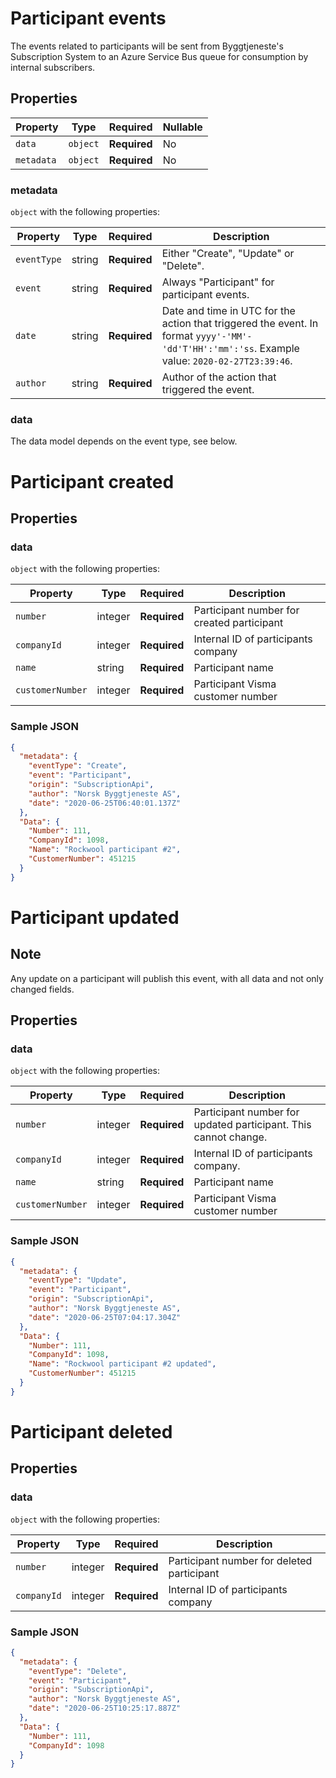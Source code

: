 # Participant events

The events related to participants will be sent from Byggtjeneste's Subscription System to an Azure Service Bus queue for consumption by internal subscribers. 

## Properties

| Property              | Type     | Required     | Nullable |
| --------------------- | -------- | ------------ | -------- |
| `data`                | `object` | **Required** | No       |
| `metadata`            | `object` | **Required** | No       |

### metadata

`object` with the following properties:

| Property          | Type    | Required     | Description |
| ------------------| ------- | ------------ | ------- |
| `eventType`       | string  | **Required** | Either "Create", "Update" or "Delete".
| `event`           | string  | **Required** | Always "Participant" for participant events.
| `date`            | string  | **Required** | Date and time in UTC for the action that triggered the event. In format `yyyy'-'MM'-'dd'T'HH':'mm':'ss`. Example value: `2020-02-27T23:39:46`.
| `author`          | string  | **Required** | Author of the action that triggered the event.

### data
The data model depends on the event type, see below.

# Participant created

## Properties

### data

`object` with the following properties:

| Property                | Type    		| Required     | Description 															
| ----------------------- | ------------| ------------ | -------------------------------------------------------------- 
| `number`                    | integer  		| **Required** |  Participant number for created participant 											
| `companyId`             | integer 		| **Required** | Internal ID of participants company																
| `name`                  | string 		| **Required** | Participant name
| `customerNumber`               | integer  		| **Required** | Participant Visma customer number																			



### Sample JSON

```json
{
  "metadata": {
    "eventType": "Create",
    "event": "Participant",
    "origin": "SubscriptionApi",
    "author": "Norsk Byggtjeneste AS",
    "date": "2020-06-25T06:40:01.137Z"
  },
  "Data": {
    "Number": 111,
    "CompanyId": 1098,
    "Name": "Rockwool participant #2",
    "CustomerNumber": 451215
  }
}
```

# Participant updated

## Note
Any update on a participant will publish this event, with all data and not only changed fields.

## Properties

### data

`object` with the following properties:

| Property                | Type    		| Required     | Description 															
| ----------------------- | ------------| ------------ | -------------------------------------------------------------- 
| `number`                    | integer  		| **Required** |  Participant number for updated participant. This cannot change. 											
| `companyId`             | integer 		| **Required** | Internal ID of participants company.																
| `name`                  | string 		| **Required** | Participant name
| `customerNumber`               | integer  		| **Required** | Participant Visma customer number																			


### Sample JSON


```json
{
  "metadata": {
    "eventType": "Update",
    "event": "Participant",
    "origin": "SubscriptionApi",
    "author": "Norsk Byggtjeneste AS",
    "date": "2020-06-25T07:04:17.304Z"
  },
  "Data": {
    "Number": 111,
    "CompanyId": 1098,
    "Name": "Rockwool participant #2 updated",
    "CustomerNumber": 451215
  }
}

```


# Participant deleted

## Properties

### data

`object` with the following properties:

| Property                | Type    		| Required     | Description 															
| ----------------------- | ------------| ------------ | -------------------------------------------------------------- 
| `number`                    | integer  		| **Required** |  Participant number for deleted participant 											
| `companyId`             | integer 		| **Required** | Internal ID of participants company																



### Sample JSON

```json
{
  "metadata": {
    "eventType": "Delete",
    "event": "Participant",
    "origin": "SubscriptionApi",
    "author": "Norsk Byggtjeneste AS",
    "date": "2020-06-25T10:25:17.887Z"
  },
  "Data": {
    "Number": 111,
    "CompanyId": 1098
  }
}
```